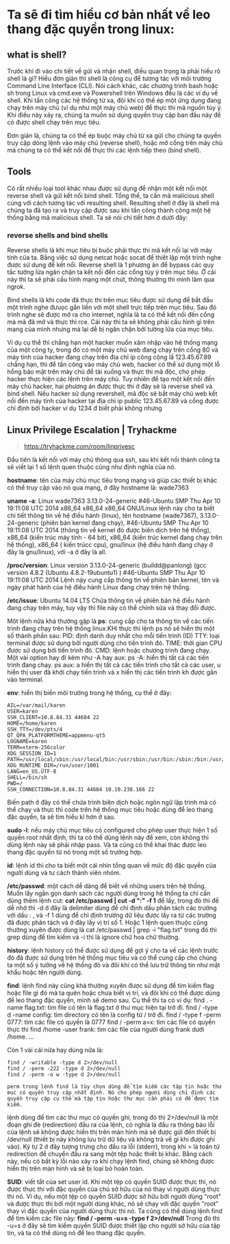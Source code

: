 # Ta sẽ đi tìm hiểu cơ bản nhất về leo thang đặc quyền trong linux: 


## what is shell? 

Trước khi đi vào chi tiết về gửi và nhận shell, điều quan trọng là phải hiểu rõ shell là gì? Hiểu đơn giản thì shell là công cụ để tương tác với môi trường Command Line Interface (CLI). Nói cách khác, các chương trình bash hoặc sh trong Linux và cmd.exe và Powershell trên Windows đều là các ví dụ về shell. Khi tấn công các hệ thống từ xa, đôi khi có thể ép một ứng dụng đang chạy trên máy chủ (ví dụ như một máy chủ web) để thực thi mã nguồn tùy ý. Khi điều này xảy ra, chúng ta muốn sử dụng quyền truy cập ban đầu này để có được shell chạy trên mục tiêu.

Đơn giản là, chúng ta có thể ép buộc máy chủ từ xa gửi cho chúng ta quyền truy cập dòng lệnh vào máy chủ (reverse shell), hoặc mở cổng trên máy chủ mà chúng ta có thể kết nối để thực thi các lệnh tiếp theo (bind shell).


## Tools

Có rất nhiều loại tool khác nhau được sử dụng để nhận một kết nối một reverse shell và gửi kết nối bind shell. Tổng thể, ta cần mã malicious shell cùng với cách tương tác với resulting shell. Resulting shell ở đây là shell mà chúng ta đã tạo ra và truy cập được sau khi tấn công thành công một hệ thống bằng mã malicious shell. Ta sẽ nói chi tiết hơn ở dưới đây: 

### reverse shells and bind shells

Reverse shells là khi mục tiêu bị buộc phải thực thi mã kết nối lại với máy tính của ta. Bằng việc sử dụng netcat hoặc socat để thiết lập một trình nghe được sử dụng để kết nối. Reverse shell là 1 phương án để bypass các quy tắc tưởng lửa ngăn chặn ta kết nối đến các cổng tùy ý trên mục tiêu. Ở cái này thì ta sẽ phải cấu hình mạng một chút, thông thường thì mình làm qua ngrok.

Bind shells là khi code đã thực thi trên mục tiêu được sử dụng để bắt đầu một trình nghe đưuọc gắn liền với một shell trực tiếp trên mục tiêu. Sau đó trình nghe sẽ được mở ra cho internet, nghĩa là ta có thể kết nối đến cổng mà mã đã mở và thực thi rce. Cái này thì ta sẽ không phải cấu hình gì trên mạng của mình nhưng mà lại dễ bị ngăn chặn bởi tường lửa của mục tiêu. 

Ví dụ cụ thể thì chẳng hạn một hacker muốn xâm nhập vào hệ thống mạng của một công ty, trong đó có một máy chủ web đang chạy trên cổng 80 và máy tính của hacker đang chạy trên địa chỉ ip công cộng lầ 123.45.67.89 chẳng hạn, thì để tấn công vào máy chủ web, hacker có thể sử dụng một lỗ hổng bảo mật trên máy chủ để tải xuống và thực thi mã độc, cho phép hacker thực hiện các lệnh trên máy chủ. Tuy nhiên để tạo một kết nối đến máy chủ hacker, hai phương án được thực thi ở đây sẽ là reverse shell và bind shell. Nếu hacker sử dụng revershell, mã độc sẽ bắt máy chủ web kết nối đến máy tính của hacker tại địa chỉ ip public 123.45.67.89 và cổng được chỉ định bởi hacker ví dụ 1234 đ biết phải không nhưng



## Linux Privilege Escalation | Tryhackme


> https://tryhackme.com/room/linprivesc

Đầu tiên là kết nối với máy chủ thông qua ssh, sau khi kết nối thành công ta sẽ viết lại 1 số lệnh quen thuộc cũng như định nghĩa của nó.

**hostname**: tên của máy chủ mục tiêu trong mạng và giúp các thiết bị khác có thể truy cập vào nó qua mạng, ở đây hostname là: wade7363

**uname -a**: Linux wade7363 3.13.0-24-generic #46-Ubuntu SMP Thu Apr 10 19:11:08 UTC 2014 x86_64 x86_64 x86_64 GNU/Linux
lệnh này cho ta biết chi tiết thông tin về hệ điều hành (linux), tên hostname (wade7367), 3.13.0-24-generic (phiên bản kernel đang chạy), #46-Ubuntu SMP Thu Apr 10 19:11:08 UTC 2014 (thông tin về kernel đó được biên dịch trên hệ thống), x86_64 (kiến trúc máy tính - 64 bit), x86_64 (kiến trúc kernel đang chạy trên hệ thống), x86_64 ( kiến trúcc cpu), gnu/linux (hệ điều hành đang chạy ở đây là gnu/linux), với -a ở đây là all. 

**/proc/version**: Linux version 3.13.0-24-generic (buildd@panlong) (gcc version 4.8.2 (Ubuntu 4.8.2-19ubuntu1) ) #46-Ubuntu SMP Thu Apr 10 19:11:08 UTC 2014
Lệnh này cung cấp thông tin về phiên bản kernel, tên và ngày phát hành của hệ điều hành Linux đang chạy trên hệ thống.

**/etc/issue**: Ubuntu 14.04 LTS
Chứa thông tin về phiên bản hệ điều hành đang chạy trên máy, tuy vậy thì file này có thể chỉnh sửa và thay đổi được. 

Một lệnh nữa khá thường gặp là **ps**: cung cấp cho ta thông tin về các tiến trình đang chạy trên hệ thống linux.KHi thực thi lệnh ps nó sẽ hiển thị một số thành phần sau: 
PID: định danh duy nhất cho mỗi tiến trình (ID)
TTY: loại terminal được sử dụng bởi người dùng cho tiến trình đó. 
TIME: thời gian CPU được sử dụng bởi tiến trình đó. 
CMD: lệnh hoặc chương trình đang chạy. 
Một vài option hay đi kèm như -A hay aux: 
ps -A: hiển thị tất cả các tiến trình đang chạy. 
ps aux: a hiển thị tất cả các tiến trình cho tất cả các user, u hiển thị user đã khởi chạy tiến trình và x hiển thị các tiến trình kh được gắn vào terminal. 


**env**: hiển thị biến môi trường trong hệ thống, cụ thể ở đây: 

```
AIL=/var/mail/karen
USER=karen
SSH_CLIENT=10.8.84.31 44684 22
HOME=/home/karen
SSH_TTY=/dev/pts/4
QT_QPA_PLATFORMTHEME=appmenu-qt5
LOGNAME=karen
TERM=xterm-256color
XDG_SESSION_ID=1
PATH=/usr/local/sbin:/usr/local/bin:/usr/sbin:/usr/bin:/sbin:/bin:/usr/games:/usr/local/games
XDG_RUNTIME_DIR=/run/user/1001
LANG=en_US.UTF-8
SHELL=/bin/sh
PWD=/
SSH_CONNECTION=10.8.84.31 44684 10.10.238.166 22

```

Biến path ở đây có thể chứa trình biên dịch hoặc ngôn ngữ lập trình mà có thể chạy và thực thi code trên hệ thống mục tiêu hoặc dùng để leo thang đặc quyền, ta sẽ tìm hiểu kĩ hơn ở sau. 

**sudo -l**: nếu máy chủ mục tiêu có configured cho phép user thực hiện 1 số quyền root nhất định, thì ta có thể dùng lệnh này để xem, còn không thì dùng lệnh này sẽ phải nhập pass. Và ta cũng có thể khai thác được leo thang đặc quyền từ nó trong một số trường hợp. 

**id**: lệnh id thì cho ta biết một cái nhìn tổng quan về mức độ đặc quyền của người dùng và tư cách thành viên nhóm.

**/etc/passwd**: một cách dễ dàng để biết về những users trên hệ thống.
Muốn lấy ngắn gọn danh sách các người dùng trong hệ thống ta chỉ cần dùng thêm lệnh cut: **cat /etc/passwd | cut -d ":" -f 1** để lấy, trong đó thì để dễ nhớ thì -d ở đây là delimiter dùng để chỉ định dấu phân tách các trường với dấu : , và -f 1 dùng để chỉ định trường dữ liệu được lấy ra từ các trường đã được phân tách và ở đây lấy vị trí số 1. Hoặc 1 lệnh quen thuộc cũng thường xuyên được dùng là cat /etc/passwd | grep -i "flag.txt" trong đó thì grep dùng để tìm kiếm và -i thì là ignore chữ hoa chữ thường. 


**history**: lệnh history có thể được sử dụng để gợi ý cho ta về các lệnh trước đó đã được sử dụng trên hệ thống mục tiêu và có thể cung cấp cho chúng ta một số ý tưởng về hệ thống đó và đôi khi có thể lưu trữ thông tin như mật khẩu hoặc tên người dùng. 

**find**: lệnh find này cũng khá thường xuyên được sử dụng để tìm kiếm flag hoặc file gì đó mà ta quên hoặc chưa biết vị trí, và đôi khi có thể được dùng để leo thang đặc quyền, mình sẽ demo sau. 
Cụ thể thì ta có ví dụ: 
find . -name flag.txt: tìm file có tên là flag.txt ở thư mục hiện tại trở đi. 
find / -type d -name config: tìm directory có tên là config từ / trở đi. 
find / -type f -perm 0777: tìm các file có quyền là 0777
find / -perm a=x: tìm các file có quyền thực thi
find /home -user frank: tìm các file của người dùng frank dưới /home. 
...

Còn 1 vài cái nữa hay dùng nữa là: 

```
find / -writable -type d 2>/dev/null
find / -perm -222 -type d 2>/dev/null
find / -perm -o w -type d 2>/dev/null

perm trong lệnh find là tùy chọn dùng để tìm kiếm các tập tin hoặc thư mục có quyền truy cập nhất định. Nó cho phép người dùng chỉ định các quyền truy cập cụ thể mà tập tin hoặc thư mục cần phải có để được tìm kiếm.

```

lệnh dùng để tìm các thư mục có quyền ghi, trong đó thì 2>/dev/null là một đoạn ghi đè (redirection) đầu ra của lệnh, có nghĩa là đầu ra thông báo lỗi của lệnh sẽ không được hiển thị trên màn hình mà sẽ được gửi đến thiết bị /dev/null (thiết bị này không lưu trữ dữ liệu và không trả về gì khi được ghi vào). Ký tự 2 ở đây tượng trưng cho đầu ra lỗi (stderr), trong khi > là toán tử redirection để chuyển đầu ra sang một tệp hoặc thiết bị khác. Bằng cách này, nếu có bất kỳ lỗi nào xảy ra khi chạy lệnh find, chúng sẽ không được hiển thị trên màn hình và sẽ bị loại bỏ hoàn toàn.


**SUID**: viết tắt của set user id. Khi một tệp có quyền SUID được thực thi, nó được thực thi với đặc quyền của chủ sở hữu của nó thay vì người dùng thực thi nó. Ví dụ, nếu một tệp có quyền SUID được sở hữu bởi người dùng "root" và được thực thi bởi một người dùng khác, nó sẽ chạy với đặc quyền "root" thay vì đặc quyền của người dùng thực thi nó.
Ta cũng có thể dùng lệnh find để tìm kiếm các file này: **find / -perm -u=s -type f 2>/dev/null**
Trong đó thì -u=s ở đây sẽ tìm kiếm quyền SUID được thiết lập cho người sở hữu của tập tin, và ta có thể dùng nó để leo thang đặc quyền. 

